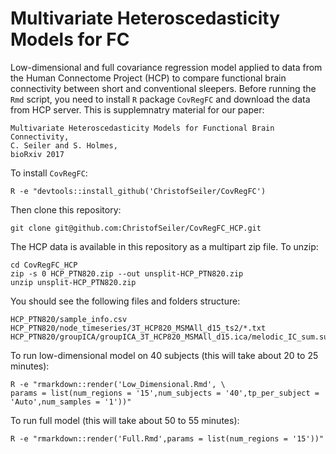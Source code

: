 # Multivariate Heteroscedasticity Models for FC

Low-dimensional and full covariance regression model applied to data from the Human Connectome Project (HCP) to compare functional brain connectivity between short and conventional sleepers. Before running the ``Rmd`` script, you need to install ``R`` package ``CovRegFC`` and download the data from HCP server. This is supplemnatry material for our paper:

```
Multivariate Heteroscedasticity Models for Functional Brain Connectivity,
C. Seiler and S. Holmes,
bioRxiv 2017
```

To install ``CovRegFC``:

```
R -e "devtools::install_github('ChristofSeiler/CovRegFC')
```

Then clone this repository:

```
git clone git@github.com:ChristofSeiler/CovRegFC_HCP.git
```

The HCP data is available in this repository as a multipart zip file. To unzip:

```
cd CovRegFC_HCP
zip -s 0 HCP_PTN820.zip --out unsplit-HCP_PTN820.zip
unzip unsplit-HCP_PTN820.zip
```

You should see the following files and folders structure:

```
HCP_PTN820/sample_info.csv
HCP_PTN820/node_timeseries/3T_HCP820_MSMAll_d15_ts2/*.txt
HCP_PTN820/groupICA/groupICA_3T_HCP820_MSMAll_d15.ica/melodic_IC_sum.sum/*.png
```

To run low-dimensional model on 40 subjects (this will take about 20 to 25 minutes):

```
R -e "rmarkdown::render('Low_Dimensional.Rmd', \
params = list(num_regions = '15',num_subjects = '40',tp_per_subject = 'Auto',num_samples = '1'))"
```

To run full model (this will take about 50 to 55 minutes):

```
R -e "rmarkdown::render('Full.Rmd',params = list(num_regions = '15'))"
```

